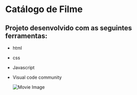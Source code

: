 # Catálogo de Filme

## Projeto desenvolvido com as seguintes ferramentas:

 - html
 - css
 - Javascript
 - Visual code community
 
   ![Movie Image](https://github.com/sarahadsa/Movie-App/assets/163362599/bf153401-a671-4715-a79c-35d04a9b2ce0)
